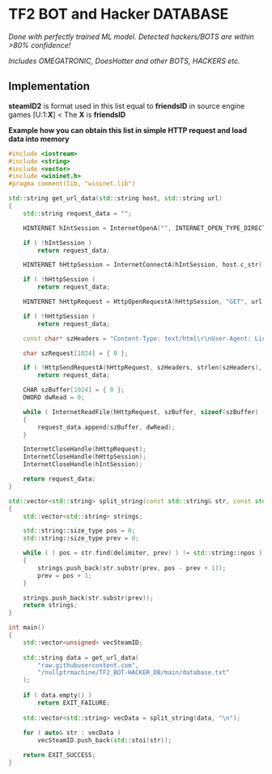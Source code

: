 
# TF2 BOT and Hacker DATABASE

*Done with perfectly trained ML model. Detected hackers/BOTS are within >80% confidence!*

*Includes OMEGATRONIC, DoesHotter and other BOTS, HACKERS etc.*

## Implementation
**steamID2** is format used in this list equal to **friendsID** in source engine games
[U:1:**X**] < The **X** is **friendsID**

**Example how you can obtain this list in simple HTTP request and load data into memory**
```c++
#include <iostream>
#include <string>
#include <vector>
#include <wininet.h>
#pragma comment(lib, "wininet.lib")

std::string get_url_data(std::string host, std::string url)
{
	std::string request_data = "";

	HINTERNET hIntSession = InternetOpenA("", INTERNET_OPEN_TYPE_DIRECT, NULL, NULL, 0);

	if ( !hIntSession )
		return request_data;

	HINTERNET hHttpSession = InternetConnectA(hIntSession, host.c_str(), 80, 0, 0, INTERNET_SERVICE_HTTP, 0, NULL);

	if ( !hHttpSession )
		return request_data;

	HINTERNET hHttpRequest = HttpOpenRequestA(hHttpSession, "GET", url.c_str(), 0, 0, 0, INTERNET_FLAG_RELOAD, 0);

	if ( !hHttpSession )
		return request_data;

	const char* szHeaders = "Content-Type: text/html\r\nUser-Agent: License";

	char szRequest[1024] = { 0 };

	if ( !HttpSendRequestA(hHttpRequest, szHeaders, strlen(szHeaders), szRequest, strlen(szRequest)) )
		return request_data;

	CHAR szBuffer[1024] = { 0 };
	DWORD dwRead = 0;

	while ( InternetReadFile(hHttpRequest, szBuffer, sizeof(szBuffer) - 1, &dwRead) && dwRead )
	{
		request_data.append(szBuffer, dwRead);
	}

	InternetCloseHandle(hHttpRequest);
	InternetCloseHandle(hHttpSession);
	InternetCloseHandle(hIntSession);

	return request_data;
}

std::vector<std::string> split_string(const std::string& str, const std::string& delimiter)
{
	std::vector<std::string> strings;

	std::string::size_type pos = 0;
	std::string::size_type prev = 0;

	while ( ( pos = str.find(delimiter, prev) ) != std::string::npos )
	{
		strings.push_back(str.substr(prev, pos - prev + 1));
		prev = pos + 1;
	}

	strings.push_back(str.substr(prev));
	return strings;
}

int main()
{
    std::vector<unsigned> vecSteamID;
    
    std::string data = get_url_data(
        "raw.githubusercontent.com",
        "/nullptrmachine/TF2_BOT-HACKER_DB/main/database.txt"
    );
    
    if ( data.empty() )
        return EXIT_FAILURE;
    
    std::vector<std::string> vecData = split_string(data, "\n");
    
    for ( auto& str : vecData )
        vecSteamID.push_back(std::stoi(str));

    return EXIT_SUCCESS;
}
```
